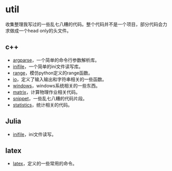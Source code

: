 # util

收集整理我写过的一些乱七八糟的代码。整个代码并不是一个项目，部分代码会力求做成一个head only的头文件。

## c++

- [argparse](./cpp/argparse)，一个简单的命令行参数解析库。
- [inifile](./cpp/inifile)，一个简单的ini文件读写库。
- [range](./cpp/range)，模仿python定义的range函数。
- [io](./cpp/io)，定义了输入输出和字符串相关的一些函数。
- [windows](./cpp/windows)，windows系统相关的一些东西。
- [matrix](./cpp/matrix)，计算物理作业相关代码。
- [snippet](./cpp/snippet)，一些乱七八糟的代码片段。
- [statistics](./cpp/statistics)，统计相关的代码。

## Julia

- [inifile](./julia/inifile)，ini文件读写。

## latex

- [latex](./latex)，定义的一些常用的命令。
